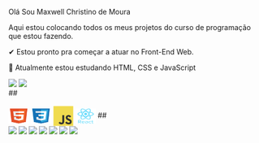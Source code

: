 <span>Olá Sou Maxwell Christino de Moura</span>
<p>Aqui estou colocando todos os meus projetos do curso de programação que estou fazendo.</p>
<p>✔ Estou pronto pra começar a atuar no Front-End Web.</p>
<p>👀 Atualmente estou estudando HTML, CSS e JavaScript</p>
<div>
<img height="150cm" src="https://github-readme-stats.vercel.app/api?username=maxwellmoura&show_icons=true&theme=dark">
<img height="150cm" src="https://github-readme-stats.vercel.app/api/top-langs/?username=maxwellmoura&layout=compact&langs_count=16&theme=dark">
</div>
##
<div style="display: inline_block"><br>
<img align="center" alt="Max-HTML" height="30" width="40" src="https://raw.githubusercontent.com/devicons/devicon/master/icons/html5/html5-original.svg">
<img align="center" alt="Max-CSS" height="30" width="40" src="https://raw.githubusercontent.com/devicons/devicon/master/icons/css3/css3-original.svg">
<img align="center" alt="Max-Javascript" heigth="30" width="40" src="https://raw.githubusercontent.com/devicons/devicon/master/icons/javascript/javascript-original.svg">
<img align="center" alt="Max-React" height="30" width="40" src="https://raw.githubusercontent.com/devicons/devicon/55609aa5bd817ff167afce0d965585c92040787a/icons/react/react-original-wordmark.svg"
</div>
##
<div> 
  <a href="https://www.youtube.com/channel/UCYv9HWmO9fL2xN8dzBiWn3g" target="_blank"><img src="https://img.shields.io/badge/YouTube-FF0000?style=for-the-badge&logo=youtube&logoColor=white" target="_blank"></a>
  <a href="https://instagram.com/max.wellmoura" target="_blank"><img src="https://img.shields.io/badge/-Instagram-%23E4405F?style=for-the-badge&logo=instagram&logoColor=white" target="_blank"></a>
  <a href="https://instagram.com/orc.dev" target="_blank"><img src="https://img.shields.io/badge/-Instagram-%23E4405F?style=for-the-badge&logo=instagram&logoColor=white" target="_blank"></a>
 	<a href="https://www.twitch.tv/eoorc" target="_blank"><img src="https://img.shields.io/badge/Twitch-9146FF?style=for-the-badge&logo=twitch&logoColor=white" target="_blank"></a>
  <a href="https://discord.gg/qHCNDGyW" target="_blank"><img src="https://img.shields.io/badge/Discord-7289DA?style=for-the-badge&logo=discord&logoColor=white" target="_blank"></a> 
  <a href = "mailto:maxwellcmoura@gmail.com"><img src="https://img.shields.io/badge/-Gmail-%23333?style=for-the-badge&logo=gmail&logoColor=white" target="_blank"></a>
  <a href="https://www.linkedin.com/in/maxwell-moura-80a33a6b/" target="_blank"><img src="https://img.shields.io/badge/-LinkedIn-%230077B5?style=for-the-badge&logo=linkedin&logoColor=white" target="_blank"></a> 
</div>
